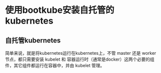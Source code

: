 # 使用bootkube安装自托管的kubernetes

## 自托管kubernetes

简单来说，就是将kubernetes运行在kubernetes上，不管 master 还是 worker 节点，都只需要安装 kubelet 和 容器运行时（通常是docker）这两个必要的组件，其它组件都运行在容器中，并由 kubelet 管理。
